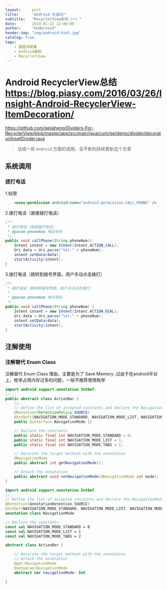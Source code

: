 ```yaml
---
layout:     post
title:      "Android 大话UI"
subtitle:   "RecyclerView系列（一）"
date:       2019-01-22 12:00:00
author:     "Undervoid"
header-img: "img/android-hint.jpg"
catalog: true
tags:
    - 磨砻淬砺集
    - Android基础
    - RecyclerView
---
```



# Android RecyclerView总结  https://blog.piasy.com/2016/03/26/Insight-Android-RecyclerView-ItemDecoration/
https://github.com/gejiaheng/Dividers-For-RecyclerView/blob/master/app/src/main/java/com/ge/demo/divider/decorator/InsetDivider.java

> 总结一些 `Android` 方面的调用，会不断的持续更新这个文章

## 系统调用

### 拨打电话

1.权限
``` xml
    <uses-permission android:name="android.permission.CALL_PHONE" />    
```
    
2.拨打电话（直接拨打电话）
    
```java
/**
 * 拨打电话（直接拨打电话）
 * @param phoneNum 电话号码
 */
public void callPhone(String phoneNum){
    Intent intent = new Intent(Intent.ACTION_CALL);
    Uri data = Uri.parse("tel:" + phoneNum);
    intent.setData(data);
    startActivity(intent);
}
```

3.拨打电话（跳转到拨号界面，用户手动点击拨打）
    
```java
/**
 * 拨打电话（跳转到拨号界面，用户手动点击拨打）
 *
 * @param phoneNum 电话号码
 */
public void callPhone(String phoneNum) {
    Intent intent = new Intent(Intent.ACTION_DIAL);
    Uri data = Uri.parse("tel:" + phoneNum);
    intent.setData(data);
    startActivity(intent);
}

```


## 注解使用

### 注解替代 Enum Class

注解替代 Enum Class 理由，主要是为了 Save Memory ,过由于在android平台上，枚举占用内存过多的问题，一般不推荐使用枚举

```java
import android.support.annotation.IntDef;
//...
public abstract class ActionBar {
    //...
    // Define the list of accepted constants and declare the NavigationMode annotation
    @Retention(RetentionPolicy.SOURCE)
    @IntDef({NAVIGATION_MODE_STANDARD, NAVIGATION_MODE_LIST, NAVIGATION_MODE_TABS})
    public @interface NavigationMode {}

    // Declare the constants
    public static final int NAVIGATION_MODE_STANDARD = 0;
    public static final int NAVIGATION_MODE_LIST = 1;
    public static final int NAVIGATION_MODE_TABS = 2;

    // Decorate the target methods with the annotation
    @NavigationMode
    public abstract int getNavigationMode();

    // Attach the annotation
    public abstract void setNavigationMode(@NavigationMode int mode);
}

```

```kotlin
import android.support.annotation.IntDef
//...
// Define the list of accepted constants and declare the NavigationMode annotation
@Retention(AnnotationRetention.SOURCE)
@IntDef(NAVIGATION_MODE_STANDARD, NAVIGATION_MODE_LIST, NAVIGATION_MODE_TABS)
annotation class NavigationMode

// Declare the constants
const val NAVIGATION_MODE_STANDARD = 0
const val NAVIGATION_MODE_LIST = 1
const val NAVIGATION_MODE_TABS = 2

abstract class ActionBar {

    // Decorate the target methods with the annotation
    // Attach the annotation
    @get:NavigationMode
    @setparam:NavigationMode
    abstract var navigationMode: Int

}
```


